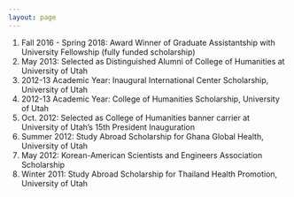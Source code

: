 ```yaml
---
layout: page
---
```


1. Fall 2016 - Spring 2018: Award Winner of Graduate Assistantship with University Fellowship (fully funded scholarship)  
2. May 2013: Selected as Distinguished Alumni of College of Humanities at University of Utah
3. 2012-13 Academic Year: Inaugural International Center Scholarship, University of Utah                                   
4. 2012-13 Academic Year: College of Humanities Scholarship, University of Utah                                   
5. Oct. 2012: Selected as College of Humanities banner carrier at University of Utah’s 15th President Inauguration
6. Summer 2012: Study Abroad Scholarship for Ghana Global Health, University of Utah                                   
7. May 2012: Korean-American Scientists and Engineers Association Scholarship                             
8. Winter 2011: Study Abroad Scholarship for Thailand Health Promotion, University of Utah                                	    
